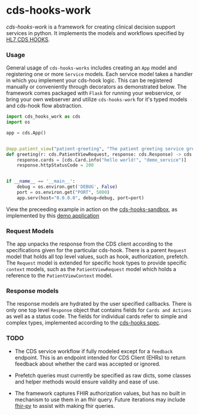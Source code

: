 # cds-hooks-work
*cds-hooks-work* is a framework for creating clinical decision support services in python. It implements the models and workflows specified by [HL7 CDS HOOKS](https://cds-hooks.hl7.org/). 

### Usage
General usage of `cds-hooks-works` includes creating an `App` model and registering one or more `Service` models. Each service model takes a handler in which you implement your cds-hook logic. This can be registered manually or conveniently through decorators as demonstrated below. The framework comes packaged with `Flask` for running your webservice, or bring your own webserver and utilize `cds-hooks-work` for it's typed models and cds-hook flow abstraction.   

```python
import cds_hooks_work as cds
import os

app = cds.App()


@app.patient_view("patient-greeting", "The patient greeting service greets a patient!", title="Patient Greeter")
def greeting(r: cds.PatientViewRequest, response: cds.Response) -> cds.Response:
    response.cards = [cds.Card.info("hello world!", "demo_service")]
    response.httpStatusCode = 200


if __name__ == '__main__':
    debug = os.environ.get('DEBUG', False)
    port = os.environ.get("PORT", 5000)
    app.serv(host="0.0.0.0", debug=debug, port=port)

```

View the preceeding example in action on the [cds-hooks-sandbox](https://sandbox.cds-hooks.org/?serviceDiscoveryURL=https://test-cds-service.herokuapp.com/cds-services), as implemented by this [demo application](https://github.com/vlaurenzano/cds-hooks-works-exampe)


### Request Models 

The app unpacks the response from the CDS client according to the specifications given for the particular cds-hook. There is a parent `Request` model that holds all top level values, such as hook, authorization, prefetch. The `Request` model is extended for specific hook types to provide specific `context` models, such as the `PatientViewRequest` model which holds a reference to the `PatientViewContext` model.        

### Response models

The response models are hydrated by the user specified callbacks. There is only one top level `Response` object that contains fields for `Cards and Actions` as well as a status code. The fields for individual cards refer to simple and complex types, implemented according to the [cds-hooks spec](https://cds-hooks.org/specification/current/#http-response).   


### TODO

* The CDS service workflow if fully modeled except for a `feedback` endpoint. This is an endpoint intended for CDS Client (EHRs) to return feedback about whether the card was accepted or ignored.
 
* Prefetch queries must currently be specified as raw dicts, some classes and helper methods would ensure validity and ease of use. 

* The framework captures FHIR authorization values, but has no built in mechanism to use them in an fhir query. Future iterations may include [fhir-py](https://github.com/beda-software/fhir-py) to assist with making fhir queries.      
